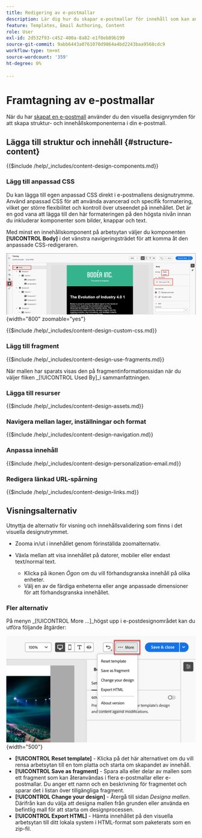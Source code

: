 ```yaml
---
title: Redigering av e-postmallar
description: Lär dig hur du skapar e-postmallar för innehåll som kan användas för e-postmeddelanden om kontoresa för att återanvända dina designer enkelt och effektivt.
feature: Templates, Email Authoring, Content
role: User
exl-id: 2d532f93-c452-400a-8a82-e1f0eb89b199
source-git-commit: 9abb6443a0761070d9864a4bd2243baa9568cdc9
workflow-type: tm+mt
source-wordcount: '359'
ht-degree: 0%

---
```


# Framtagning av e-postmallar

När du har [skapat en e-postmall](./email-templates.md#create-an-email-template) använder du den visuella designrymden för att skapa struktur- och innehållskomponenterna i din e-postmall.

## Lägga till struktur och innehåll {#structure-content}

{{$include /help/_includes/content-design-components.md}}

### Lägg till anpassad CSS

Du kan lägga till egen anpassad CSS direkt i e-postmallens designutrymme. Använd anpassad CSS för att använda avancerad och specifik formatering, vilket ger större flexibilitet och kontroll över utseendet på innehållet. Det är en god vana att lägga till den här formateringen på den högsta nivån innan du inkluderar komponenter som bilder, knappar och text.

Med minst en innehållskomponent på arbetsytan väljer du komponenten **[!UICONTROL Body]** i det vänstra navigeringsträdet för att komma åt den anpassade CSS-redigeraren.

![Få åtkomst till brödtextformaten](./assets/email-template-body-styles.png){width="800" zoomable="yes"}

{{$include /help/_includes/content-design-custom-css.md}}

### Lägg till fragment

{{$include /help/_includes/content-design-use-fragments.md}}

När mallen har sparats visas den på fragmentinformationssidan när du väljer fliken _[!UICONTROL Used By]_i sammanfattningen.

### Lägga till resurser

{{$include /help/_includes/content-design-assets.md}}

### Navigera mellan lager, inställningar och format

{{$include /help/_includes/content-design-navigation.md}}

### Anpassa innehåll

{{$include /help/_includes/content-design-personalization-email.md}}

### Redigera länkad URL-spårning

{{$include /help/_includes/content-design-links.md}}

## Visningsalternativ

Utnyttja de alternativ för visning och innehållsvalidering som finns i det visuella designutrymmet.

* Zooma in/ut i innehållet genom förinställda zoomalternativ.

* Växla mellan att visa innehållet på datorer, mobiler eller endast text/normal text.
   * Klicka på ikonen _Ögon_ om du vill förhandsgranska innehåll på olika enheter.
   * Välj en av de färdiga enheterna eller ange anpassade dimensioner för att förhandsgranska innehållet.

### Fler alternativ

På menyn _[!UICONTROL More ...]_högst upp i e-postdesignområdet kan du utföra följande åtgärder:

![Klicka på Mer för att komma åt mallåtgärder](./assets/visual-designer-more-menu.png){width="500"}

* **[!UICONTROL Reset template]** - Klicka på det här alternativet om du vill rensa arbetsytan till en tom platta och starta om skapandet av innehåll.
* **[!UICONTROL Save as fragment]** - Spara alla eller delar av mallen som ett fragment som kan återanvändas i flera e-postmallar eller e-postmallar. Du anger ett namn och en beskrivning för fragmentet och sparar det i listan över tillgängliga fragment.
* **[!UICONTROL Change your design]** - Återgå till sidan _Designa mallen_. Därifrån kan du välja att designa mallen från grunden eller använda en befintlig mall för att starta om designprocessen.
* **[!UICONTROL Export HTML]** - Hämta innehållet på den visuella arbetsytan till ditt lokala system i HTML-format som paketerats som en zip-fil.
